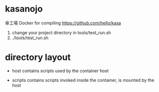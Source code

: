 # kasanojo
傘工場 Docker for compiling https://github.com/hello/kasa

1.  change your project directory in tools/test_run.sh
2.  ./tools/test_run.sh

# directory layout
* host
    contains scripts used by the container host

* scripts
    contains scripts invoked inside the container, is mounted by the host
